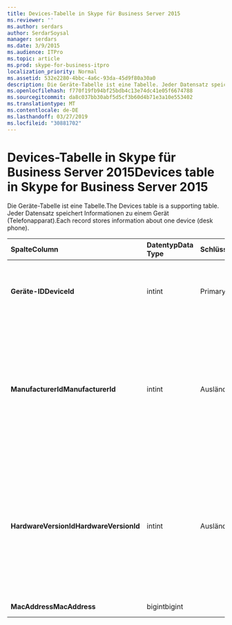 ```yaml
---
title: Devices-Tabelle in Skype für Business Server 2015
ms.reviewer: ''
ms.author: serdars
author: SerdarSoysal
manager: serdars
ms.date: 3/9/2015
ms.audience: ITPro
ms.topic: article
ms.prod: skype-for-business-itpro
localization_priority: Normal
ms.assetid: 532e2280-4bbc-4a6c-93da-45d9f80a30a0
description: Die Geräte-Tabelle ist eine Tabelle. Jeder Datensatz speichert Informationen zu einem Gerät (Telefonapparat).
ms.openlocfilehash: f770f19fb94bf25bdb4c13e74dc41e05f6674788
ms.sourcegitcommit: da8c037bb30abf5d5cf3b60d4b71e3a10e553402
ms.translationtype: MT
ms.contentlocale: de-DE
ms.lasthandoff: 03/27/2019
ms.locfileid: "30881702"
---
```

# <a name="devices-table-in-skype-for-business-server-2015"></a><span data-ttu-id="8e62d-104">Devices-Tabelle in Skype für Business Server 2015</span><span class="sxs-lookup"><span data-stu-id="8e62d-104">Devices table in Skype for Business Server 2015</span></span>
 
<span data-ttu-id="8e62d-105">Die Geräte-Tabelle ist eine Tabelle.</span><span class="sxs-lookup"><span data-stu-id="8e62d-105">The Devices table is a supporting table.</span></span> <span data-ttu-id="8e62d-106">Jeder Datensatz speichert Informationen zu einem Gerät (Telefonapparat).</span><span class="sxs-lookup"><span data-stu-id="8e62d-106">Each record stores information about one device (desk phone).</span></span>
  
|<span data-ttu-id="8e62d-107">**Spalte**</span><span class="sxs-lookup"><span data-stu-id="8e62d-107">**Column**</span></span>|<span data-ttu-id="8e62d-108">**Datentyp**</span><span class="sxs-lookup"><span data-stu-id="8e62d-108">**Data Type**</span></span>|<span data-ttu-id="8e62d-109">**Schlüssel/Index**</span><span class="sxs-lookup"><span data-stu-id="8e62d-109">**Key/Index**</span></span>|<span data-ttu-id="8e62d-110">**Details**</span><span class="sxs-lookup"><span data-stu-id="8e62d-110">**Details**</span></span>|
|:-----|:-----|:-----|:-----|
|<span data-ttu-id="8e62d-111">**Geräte-ID**</span><span class="sxs-lookup"><span data-stu-id="8e62d-111">**DeviceId**</span></span> <br/> |<span data-ttu-id="8e62d-112">int</span><span class="sxs-lookup"><span data-stu-id="8e62d-112">int</span></span>  <br/> |<span data-ttu-id="8e62d-113">Primary</span><span class="sxs-lookup"><span data-stu-id="8e62d-113">Primary</span></span>  <br/> |<span data-ttu-id="8e62d-114">Eindeutige Zahl, die diese Hardwareversion identifiziert.</span><span class="sxs-lookup"><span data-stu-id="8e62d-114">Unique number identifying this hardware version.</span></span>  <br/> |
|<span data-ttu-id="8e62d-115">**ManufacturerId**</span><span class="sxs-lookup"><span data-stu-id="8e62d-115">**ManufacturerId**</span></span> <br/> |<span data-ttu-id="8e62d-116">int</span><span class="sxs-lookup"><span data-stu-id="8e62d-116">int</span></span>  <br/> |<span data-ttu-id="8e62d-117">Ausländisch</span><span class="sxs-lookup"><span data-stu-id="8e62d-117">Foreign</span></span>  <br/> |<span data-ttu-id="8e62d-118">Hersteller des dieses Gerät.</span><span class="sxs-lookup"><span data-stu-id="8e62d-118">Manufacturer of this device.</span></span> <span data-ttu-id="8e62d-119">[Manufacturers-Tabelle in Skype für Business Server 2015](manufacturers.md) Weitere Informationen finden Sie.</span><span class="sxs-lookup"><span data-stu-id="8e62d-119">See the [Manufacturers table in Skype for Business Server 2015](manufacturers.md) for more information.</span></span> <br/> |
|<span data-ttu-id="8e62d-120">**HardwareVersionId**</span><span class="sxs-lookup"><span data-stu-id="8e62d-120">**HardwareVersionId**</span></span> <br/> |<span data-ttu-id="8e62d-121">int</span><span class="sxs-lookup"><span data-stu-id="8e62d-121">int</span></span>  <br/> |<span data-ttu-id="8e62d-122">Ausländisch</span><span class="sxs-lookup"><span data-stu-id="8e62d-122">Foreign</span></span>  <br/> |<span data-ttu-id="8e62d-123">Hardwareversion dieses Geräts.</span><span class="sxs-lookup"><span data-stu-id="8e62d-123">Hardware version of this device.</span></span> <span data-ttu-id="8e62d-124">[HardwareVersions-Tabelle in Skype für Business Server 2015](hardwareversions.md) Weitere Informationen finden Sie.</span><span class="sxs-lookup"><span data-stu-id="8e62d-124">See the [HardwareVersions table in Skype for Business Server 2015](hardwareversions.md) for more information.</span></span> <br/> |
|<span data-ttu-id="8e62d-125">**MacAddress**</span><span class="sxs-lookup"><span data-stu-id="8e62d-125">**MacAddress**</span></span> <br/> |<span data-ttu-id="8e62d-126">bigint</span><span class="sxs-lookup"><span data-stu-id="8e62d-126">bigint</span></span>  <br/> ||<span data-ttu-id="8e62d-127">MAC-Adresse</span><span class="sxs-lookup"><span data-stu-id="8e62d-127">MAC Address</span></span>  <br/> |
   

